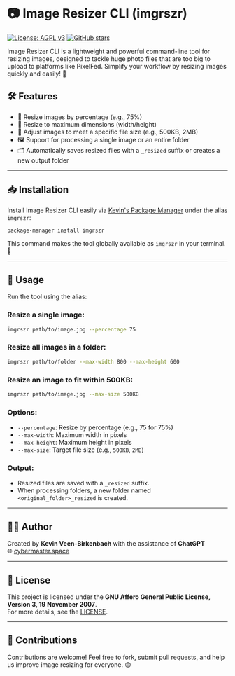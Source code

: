 # 📷 Image Resizer CLI (imgrszr)

[![License: AGPL v3](https://img.shields.io/badge/License-AGPL%20v3-blue.svg)](https://www.gnu.org/licenses/agpl-3.0.en.html) [![GitHub stars](https://img.shields.io/github/stars/kevinveenbirkenbach/image-resizer-cli.svg?style=social)](https://github.com/kevinveenbirkenbach/image-resizer-cli/stargazers)

Image Resizer CLI is a lightweight and powerful command-line tool for resizing images, designed to tackle huge photo files that are too big to upload to platforms like PixelFed. Simplify your workflow by resizing images quickly and easily! 🚀

## 🛠 Features

- 🌟 Resize images by percentage (e.g., 75%)
- 📐 Resize to maximum dimensions (width/height)
- 💾 Adjust images to meet a specific file size (e.g., 500KB, 2MB)
- 🖼️ Support for processing a single image or an entire folder
- 🗂️ Automatically saves resized files with a `_resized` suffix or creates a new output folder

---

## 📥 Installation

Install Image Resizer CLI easily via [Kevin's Package Manager](https://github.com/kevinveenbirkenbach/package-manager) under the alias `imgrszr`:

```bash
package-manager install imgrszr
```

This command makes the tool globally available as `imgrszr` in your terminal. 🔧

---

## 🚀 Usage

Run the tool using the alias:

### Resize a single image:
```bash
imgrszr path/to/image.jpg --percentage 75
```

### Resize all images in a folder:
```bash
imgrszr path/to/folder --max-width 800 --max-height 600
```

### Resize an image to fit within 500KB:
```bash
imgrszr path/to/image.jpg --max-size 500KB
```

### Options:
- `--percentage`: Resize by percentage (e.g., 75 for 75%)
- `--max-width`: Maximum width in pixels
- `--max-height`: Maximum height in pixels
- `--max-size`: Target file size (e.g., `500KB`, `2MB`)

### Output:
- Resized files are saved with a `_resized` suffix.
- When processing folders, a new folder named `<original_folder>_resized` is created.

---

## 🧑‍💻 Author

Created by **Kevin Veen-Birkenbach** with the assistance of **ChatGPT**  
🌐 [cybermaster.space](https://cybermaster.space/)

---

## 📜 License

This project is licensed under the **GNU Affero General Public License, Version 3, 19 November 2007**.  
For more details, see the [LICENSE](https://www.gnu.org/licenses/agpl-3.0.en.html).

---

## 🤝 Contributions

Contributions are welcome! Feel free to fork, submit pull requests, and help us improve image resizing for everyone. 😊
